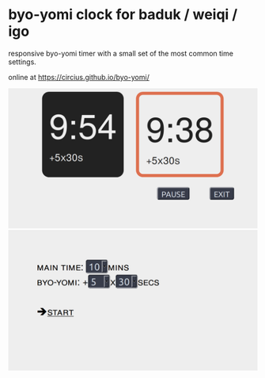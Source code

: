 # byo-yomi clock for baduk / weiqi / igo

responsive byo-yomi timer with a small set of the most common time settings.

online at https://circius.github.io/byo-yomi/

![counting clocks](pics/clocks.png "Counting clocks")
![menu](pics/menu.png "menu")
